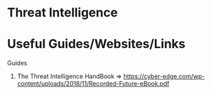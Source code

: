 # Threat Intelligence
# Useful Guides/Websites/Links

Guides
1) The Threat Intelligence HandBook => https://cyber-edge.com/wp-content/uploads/2018/11/Recorded-Future-eBook.pdf
